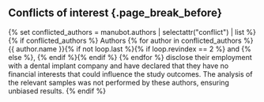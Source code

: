 ## Conflicts of interest {.page_break_before}

{% set conflicted_authors = manubot.authors | selectattr("conflict") | list %}
{% if conflicted_authors %}
  Authors {% for author in conflicted_authors %}
    {{ author.name }}{% if not loop.last %}{% if loop.revindex == 2 %} and {% else %}, {% endif %}{% endif %}
  {% endfor %}  disclose their employment with a dental implant company and have declared that they have no financial interests that could influence the study outcomes.
  The analysis of the relevant samples was not performed by these authors, ensuring unbiased results.
{% endif %}

